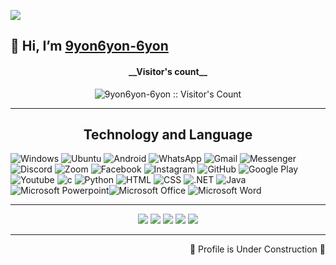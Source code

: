 ![](https://3v14en34n4qsadzlwpatrq14-wpengine.netdna-ssl.com/wp-content/uploads/2017/03/woodland_wanderer_dribbble.gif)


## 👋 Hi, I’m [9yon6yon-6yon](https://github.com/9yon6yon-6yon/) 





<h4 align="center">__Visitor's count__</h4>

<p align="center"><img src="https://profile-counter.glitch.me/{9yon6yon-6yon}/count.svg" alt="9yon6yon-6yon :: Visitor's Count" /></p>
<hr>
<h2 align="center">
 Technology and Language</h2>

![Windows](https://img.shields.io/badge/Windows-0078D6?style=flat-square&logoColor=white)
![Ubuntu](https://img.shields.io/badge/Ubuntu-E95420?style=flat-square&logo=ubuntu&logoColor=white)
![Android](https://img.shields.io/badge/Android-3DDC84?style=flat-square&logo=android&logoColor=white)
![WhatsApp](https://img.shields.io/badge/WhatsApp-25D366?style=flat-square&logo=whatsapp&logoColor=white)
![Gmail](https://img.shields.io/badge/Gmail-D14836?style=flat-square&logo=gmail&logoColor=white)
![Messenger](https://img.shields.io/badge/Messenger-00B2FF?style=flat-square&logo=messenger&logoColor=white)
![Discord](https://img.shields.io/badge/Discord-7289DA?style=flat-square&logo=discord&logoColor=white)
![Zoom](https://img.shields.io/badge/Zoom-2D8CFF?style=flat-square&logo=zoom&logoColor=white)
![Facebook](https://img.shields.io/badge/Facebook-1877F2?style=flat-square&logo=facebook&logoColor=white)
![Instagram](https://img.shields.io/badge/Instagram-E4405F?style=flat-square&logo=instagram&logoColor=white)
![GitHub](https://img.shields.io/badge/-GitHub-181717?style=flat-square&logo=github)
![Google Play](https://img.shields.io/badge/Google_Play-414141?style=flat-square&logo=google-play&logoColor=white)
![Youtube](https://img.shields.io/badge/YouTube-FF0000?style=flat-square&logo=youtube&logoColor=white)
![c](https://img.shields.io/badge/C-00599C?style=flat-square&logo=c&logoColor=white)
![Python](https://img.shields.io/badge/Python-14354C?style=flat-square&logo=python&logoColor=white)
![HTML](https://img.shields.io/badge/HTML-239120?style=flat-square&logo=html5&logoColor=white)
![CSS](https://img.shields.io/badge/CSS-239120?&style=flat-square&logo=css3&logoColor=white)
![.NET](https://img.shields.io/badge/.NET-5C2D91?style=flat-square&logo=.net&logoColor=white)
![Java](https://img.shields.io/badge/-Java-007396?style=flat-square&logo=java)![Microsoft Powerpoint](https://img.shields.io/badge/Microsoft_PowerPoint-B7472A?style=flat-square&logo=microsoft-powerpoint&logoColor=white)![Microsoft Office](https://img.shields.io/badge/Microsoft_Office-D83B01?style=flat-square&logo=microsoft-office&logoColor=white)
![Microsoft Word](https://img.shields.io/badge/Microsoft_Word-2B579A?style=flat-square&logo=microsoft-word&logoColor=white)











<hr>
<div align="center">

![](https://github-profile-summary-cards.vercel.app/api/cards/profile-details?username=9yon6yon-6yon&theme=solarized_dark)
![](https://github-profile-summary-cards.vercel.app/api/cards/repos-per-language?username=9yon6yon-6yon&theme=solarized_dark)
![](https://github-profile-summary-cards.vercel.app/api/cards/most-commit-language?username=9yon6yon-6yon&theme=solarized_dark)
![](https://github-profile-summary-cards.vercel.app/api/cards/stats?username=9yon6yon-6yon&theme=solarized_dark)
![](https://github-profile-summary-cards.vercel.app/api/cards/productive-time?username=9yon6yon-6yon&theme=solarized_dark)



</div>

<hr>
 <div align="right">🚧 Profile is Under Construction 🚧</div>
